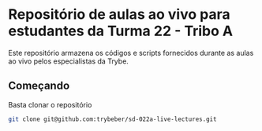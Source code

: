 # Repositório de aulas ao vivo para estudantes da Turma 22 - Tribo A

Este repositório armazena os códigos e scripts fornecidos durante as aulas ao vivo pelos especialistas da Trybe.

## Começando 

Basta clonar o repositório

```sh 
git clone git@github.com:trybeber/sd-022a-live-lectures.git
```